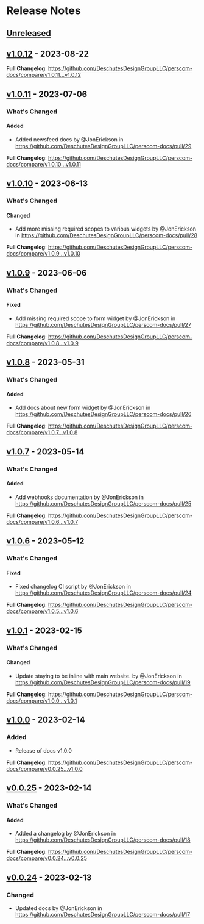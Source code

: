 # Release Notes

## [Unreleased](https://github.com/DeschutesDesignGroupLLC/perscom-docs/compare/v1.0.12...HEAD)

## [v1.0.12](https://github.com/DeschutesDesignGroupLLC/perscom-docs/compare/v1.0.11...v1.0.12) - 2023-08-22

<!-- Release notes generated using configuration in .github/release.yml at v1.0.12 -->
**Full Changelog**: https://github.com/DeschutesDesignGroupLLC/perscom-docs/compare/v1.0.11...v1.0.12

## [v1.0.11](https://github.com/DeschutesDesignGroupLLC/perscom-docs/compare/v1.0.10...v1.0.11) - 2023-07-06

<!-- Release notes generated using configuration in .github/release.yml at v1.0.11 -->
### What's Changed

#### Added

- Added newsfeed docs by @JonErickson in https://github.com/DeschutesDesignGroupLLC/perscom-docs/pull/29

**Full Changelog**: https://github.com/DeschutesDesignGroupLLC/perscom-docs/compare/v1.0.10...v1.0.11

## [v1.0.10](https://github.com/DeschutesDesignGroupLLC/perscom-docs/compare/v1.0.9...v1.0.10) - 2023-06-13

<!-- Release notes generated using configuration in .github/release.yml at v1.0.10 -->
### What's Changed

#### Changed

- Add more missing required scopes to various widgets by @JonErickson in https://github.com/DeschutesDesignGroupLLC/perscom-docs/pull/28

**Full Changelog**: https://github.com/DeschutesDesignGroupLLC/perscom-docs/compare/v1.0.9...v1.0.10

## [v1.0.9](https://github.com/DeschutesDesignGroupLLC/perscom-docs/compare/v1.0.8...v1.0.9) - 2023-06-06

<!-- Release notes generated using configuration in .github/release.yml at v1.0.9 -->
### What's Changed

#### Fixed

- Add missing required scope to form widget by @JonErickson in https://github.com/DeschutesDesignGroupLLC/perscom-docs/pull/27

**Full Changelog**: https://github.com/DeschutesDesignGroupLLC/perscom-docs/compare/v1.0.8...v1.0.9

## [v1.0.8](https://github.com/DeschutesDesignGroupLLC/perscom-docs/compare/v1.0.7...v1.0.8) - 2023-05-31

<!-- Release notes generated using configuration in .github/release.yml at v1.0.8 -->
### What's Changed

#### Added

- Add docs about new form widget by @JonErickson in https://github.com/DeschutesDesignGroupLLC/perscom-docs/pull/26

**Full Changelog**: https://github.com/DeschutesDesignGroupLLC/perscom-docs/compare/v1.0.7...v1.0.8

## [v1.0.7](https://github.com/DeschutesDesignGroupLLC/perscom-docs/compare/v1.0.6...v1.0.7) - 2023-05-14

<!-- Release notes generated using configuration in .github/release.yml at v1.0.7 -->
### What's Changed

#### Added

- Add webhooks documentation by @JonErickson in https://github.com/DeschutesDesignGroupLLC/perscom-docs/pull/25

**Full Changelog**: https://github.com/DeschutesDesignGroupLLC/perscom-docs/compare/v1.0.6...v1.0.7

## [v1.0.6](https://github.com/DeschutesDesignGroupLLC/perscom-docs/compare/v1.0.1...v1.0.6) - 2023-05-12

<!-- Release notes generated using configuration in .github/release.yml at v1.0.6 -->
### What's Changed

#### Fixed

- Fixed changelog CI script by @JonErickson in https://github.com/DeschutesDesignGroupLLC/perscom-docs/pull/24

**Full Changelog**: https://github.com/DeschutesDesignGroupLLC/perscom-docs/compare/v1.0.5...v1.0.6

## [v1.0.1](https://github.com/DeschutesDesignGroupLLC/perscom-docs/compare/v1.0.1...v1.0.1) - 2023-02-15

<!-- Release notes generated using configuration in .github/release.yml at v1.0.1 -->
### What's Changed

#### Changed

- Update staying to be inline with main website. by @JonErickson in https://github.com/DeschutesDesignGroupLLC/perscom-docs/pull/19

**Full Changelog**: https://github.com/DeschutesDesignGroupLLC/perscom-docs/compare/v1.0.0...v1.0.1

## [v1.0.0](https://github.com/DeschutesDesignGroupLLC/perscom-docs/compare/v0.0.25...v1.0.0) - 2023-02-14

### Added

- Release of docs v1.0.0

**Full Changelog**: https://github.com/DeschutesDesignGroupLLC/perscom-docs/compare/v0.0.25...v1.0.0

## [v0.0.25](https://github.com/DeschutesDesignGroupLLC/perscom-docs/compare/v0.0.24...v0.0.25) - 2023-02-14

<!-- Release notes generated using configuration in .github/release.yml at v0.0.25 -->
### What's Changed

#### Added

- Added a changelog by @JonErickson in https://github.com/DeschutesDesignGroupLLC/perscom-docs/pull/18

**Full Changelog**: https://github.com/DeschutesDesignGroupLLC/perscom-docs/compare/v0.0.24...v0.0.25

## [v0.0.24](https://github.com/DeschutesDesignGroupLLC/perscom-docs/compare/v0.0.23...v0.0.24) - 2023-02-13

### Changed

- Updated docs by @JonErickson in https://github.com/DeschutesDesignGroupLLC/perscom-docs/pull/17
